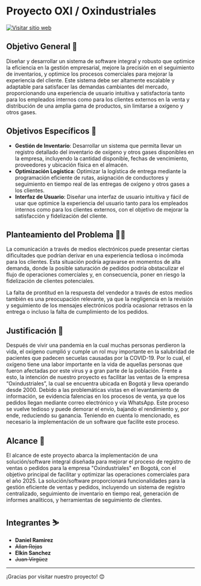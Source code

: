 # Proyecto OXI / Oxindustriales

[![Visitar sitio web](https://img.shields.io/badge/Visitar-Sitio%20Web-blue)]()

## Objetivo General 🎯
Diseñar y desarrollar un sistema de software integral y robusto que optimice la eficiencia en la gestión empresarial, mejore la precisión en el seguimiento de inventarios, y optimice los procesos comerciales para mejorar la experiencia del cliente. Este sistema debe ser altamente escalable y adaptable para satisfacer las demandas cambiantes del mercado, proporcionando una experiencia de usuario intuitiva y satisfactoria tanto para los empleados internos como para los clientes externos en la venta y distribución de una amplia gama de productos, sin limitarse a oxígeno y otros gases.

## Objetivos Específicos 🎯
- **Gestión de Inventario**: Desarrollar un sistema que permita llevar un registro detallado del inventario de oxígeno y otros gases disponibles en la empresa, incluyendo la cantidad disponible, fechas de vencimiento, proveedores y ubicación física en el almacén.
- **Optimización Logística**: Optimizar la logística de entrega mediante la programación eficiente de rutas, asignación de conductores y seguimiento en tiempo real de las entregas de oxígeno y otros gases a los clientes.
- **Interfaz de Usuario**: Diseñar una interfaz de usuario intuitiva y fácil de usar que optimice la experiencia del usuario tanto para los empleados internos como para los clientes externos, con el objetivo de mejorar la satisfacción y fidelización del cliente.

## Planteamiento del Problema 😵‍💫
La comunicación a través de medios electrónicos puede presentar ciertas dificultades que podrían derivar en una experiencia tediosa o incómoda para los clientes. Esta situación podría agravarse en momentos de alta demanda, donde la posible saturación de pedidos podría obstaculizar el flujo de operaciones comerciales y, en consecuencia, poner en riesgo la fidelización de clientes potenciales.

La falta de prontitud en la respuesta del vendedor a través de estos medios también es una preocupación relevante, ya que la negligencia en la revisión y seguimiento de los mensajes electrónicos podría ocasionar retrasos en la entrega o incluso la falta de cumplimiento de los pedidos.

## Justificación 📃
Después de vivir una pandemia en la cual muchas personas perdieron la vida, el oxígeno cumplió y cumple un rol muy importante en la salubridad de pacientes que padecen secuelas causadas por la COVID-19. Por lo cual, el oxígeno tiene una labor importante en la vida de aquellas personas que fueron afectadas por este virus y a gran parte de la población. Frente a esto, la intención de nuestro proyecto es facilitar las ventas de la empresa “Oxindustriales”, la cual se encuentra ubicada en Bogotá y lleva operando desde 2000. Debido a las problemáticas vistas en el levantamiento de información, se evidencia falencias en los procesos de venta, ya que los pedidos llegan mediante correo electrónico y vía WhatsApp. Este proceso se vuelve tedioso y puede demorar el envío, bajando el rendimiento y, por ende, reduciendo su ganancia. Teniendo en cuenta lo mencionado, es necesario la implementación de un software que facilite este proceso.

## Alcance 🚀
El alcance de este proyecto abarca la implementación de una solución/software integral diseñada para mejorar el proceso de registro de ventas o pedidos para la empresa "Oxindustriales" en Bogotá, con el objetivo principal de facilitar y optimizar las operaciones comerciales para el año 2025. La solución/software proporcionará funcionalidades para la gestión eficiente de ventas y pedidos, incluyendo un sistema de registro centralizado, seguimiento de inventario en tiempo real, generación de informes analíticos, y herramientas de seguimiento de clientes.

## Integrantes ⛷️
- **Daniel Ramirez**
- ~~Allan Rojas~~
- **Elkin Sanchez**
- ~~Juan Virgüez~~

---

¡Gracias por visitar nuestro proyecto! 😊
